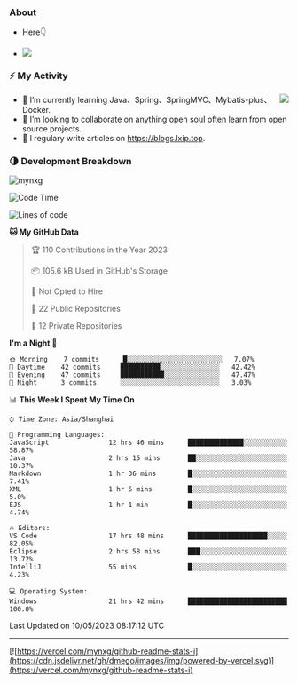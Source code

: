 
### About

- Here👇

- ![](https://komarev.com/ghpvc/?username=mynxg&color=green)
<!-- - ![](https://visitor-badge.glitch.me/badge?page_id=mynxg.mynxg) -->

### ⚡️ My Activity

<img align="right" src="https://github-readme-stats-i.vercel.app/api?username=imnxg&show_icons=true&icon_color=1573B3&hide_title=true&text_color=718096&bg_color=00000000&hide_border=true"/>

<ul>
    <li> 🌱 I’m currently learning Java、Spring、SpringMVC、Mybatis-plus、Docker.</li>
    <li> 👯 I’m looking to collaborate on anything open souI often learn from open source projects.</li>
    <li> 📝 I regulary write articles on <a href="https://blogs.lxip.top">https://blogs.lxip.top</a>.</li>
    <!-- <li> ⚡ Fun fact: I ❤️ 😻.</li> -->
</ul>

<!-- <h3>Github Activity</h3>
<p style="img{display:block;margin:0 auto;}">

[![](https://activity-graph.herokuapp.com/graph?username=mynxg&theme=tokyonight)](https://github.com/ashutosh00710/github-readme-activity-graph)
![keney's github stats](https://github-readme-stats-i.vercel.app/api?username=imnxg&show_icons=true&icon_color=1573B3)
</p> -->
### 🌗 Development Breakdown

<img src="https://komarev.com/ghpvc/?username=mynxg" alt=" mynxg" />

<!--START_SECTION:waka-->
![Code Time](http://img.shields.io/badge/Code%20Time-44%20hrs%2024%20mins-blue)

![Lines of code](https://img.shields.io/badge/From%20Hello%20World%20I%27ve%20Written-37%20Thousand%20lines%20of%20code-blue)

**🐱 My GitHub Data** 

> 🏆 110 Contributions in the Year 2023
 > 
> 📦 105.6 kB Used in GitHub's Storage 
 > 
> 🚫 Not Opted to Hire
 > 
> 📜 22 Public Repositories 
 > 
> 🔑 12 Private Repositories  
 > 
**I'm a Night 🦉** 

```text
🌞 Morning    7 commits      █░░░░░░░░░░░░░░░░░░░░░░░░   7.07% 
🌆 Daytime    42 commits     ██████████░░░░░░░░░░░░░░░   42.42% 
🌃 Evening    47 commits     ███████████░░░░░░░░░░░░░░   47.47% 
🌙 Night      3 commits      ░░░░░░░░░░░░░░░░░░░░░░░░░   3.03%

```


📊 **This Week I Spent My Time On** 

```text
⌚︎ Time Zone: Asia/Shanghai

💬 Programming Languages: 
JavaScript               12 hrs 46 mins      ██████████████░░░░░░░░░░░   58.87% 
Java                     2 hrs 15 mins       ██░░░░░░░░░░░░░░░░░░░░░░░   10.37% 
Markdown                 1 hr 36 mins        █░░░░░░░░░░░░░░░░░░░░░░░░   7.41% 
XML                      1 hr 5 mins         █░░░░░░░░░░░░░░░░░░░░░░░░   5.0% 
EJS                      1 hr 1 min          █░░░░░░░░░░░░░░░░░░░░░░░░   4.74%

🔥 Editors: 
VS Code                  17 hrs 48 mins      ████████████████████░░░░░   82.05% 
Eclipse                  2 hrs 58 mins       ███░░░░░░░░░░░░░░░░░░░░░░   13.72% 
IntelliJ                 55 mins             █░░░░░░░░░░░░░░░░░░░░░░░░   4.23%

💻 Operating System: 
Windows                  21 hrs 42 mins      █████████████████████████   100.0%

```


 Last Updated on 10/05/2023 08:17:12 UTC
<!--END_SECTION:waka-->

---

[![https://vercel.com/mynxg/github-readme-stats-i](https://cdn.jsdelivr.net/gh/dmego/images/img/powered-by-vercel.svg)](https://vercel.com/mynxg/github-readme-stats-i)
